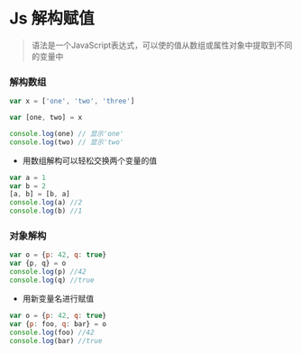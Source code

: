 # Js 解构赋值

> 语法是一个JavaScript表达式，可以使的值从数组或属性对象中提取到不同的变量中

### 解构数组
```js
var x = ['one', 'two', 'three']

var [one, two] = x

console.log(one) // 显示'one'
console.log(two) // 显示'two'
```

* 用数组解构可以轻松交换两个变量的值

```js
var a = 1
var b = 2
[a, b] = [b, a]
console.log(a) //2
console.log(b) //1
```

### 对象解构
```js
var o = {p: 42, q: true}
var {p, q} = o 
console.log(p) //42
console.log(q) //true
```

* 用新变量名进行赋值

```js
var o = {p: 42, q: true}
var {p: foo, q: bar} = o 
console.log(foo) //42
console.log(bar) //true
```






